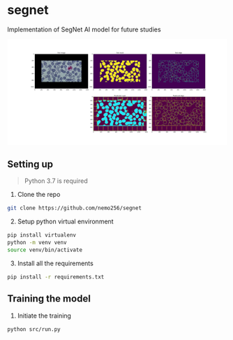 # segnet
Implementation of SegNet AI model for future studies

![sample](sample.png)

## Setting up

> Python 3.7 is required
1. Clone the repo
```bash
git clone https://github.com/nemo256/segnet
```
2. Setup python virtual environment
```bash
pip install virtualenv
python -m venv venv
source venv/bin/activate
```
3. Install all the requirements
```bash
pip install -r requirements.txt
```

## Training the model

1. Initiate the training
```bash
python src/run.py
```
